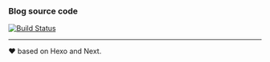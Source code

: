 

### Blog source code

[![Build Status](https://travis-ci.org/cherrymeteor/cherrymeteor.github.io.svg?branch=source)](https://travis-ci.org/orangejuice/orangejuice.github.io)

--------

❤ based on Hexo and Next.
